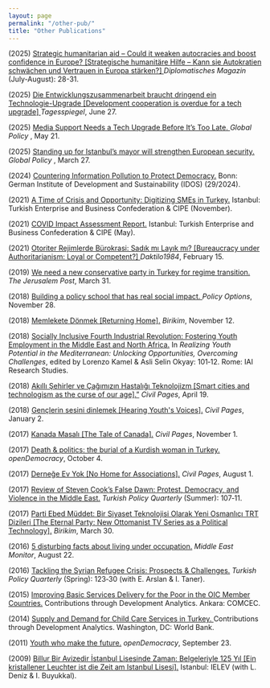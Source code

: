 ```yaml
---
layout: page
permalink: "/other-pub/"
title: "Other Publications"
---
```


(2025) <a href="https://www.diplomatisches-magazin.de/magazin/"> Strategic humanitarian aid – Could it weaken autocracies and boost confidence in Europe? [Strategische humanitäre Hilfe – Kann sie Autokratien schwächen und Vertrauen in Europa stärken?] </a> <i> Diplomatisches Magazin </i> (July-August): 28-31.

(2025) <a href="https://background.tagesspiegel.de/digitalisierung-und-ki/briefing/die-entwicklungszusammenarbeit-braucht-dringend-ein-technologie-upgrade"> Die Entwicklungszusammenarbeit braucht dringend ein Technologie-Upgrade [Development cooperation is overdue for a tech upgrade] </a> <i>Tagesspiegel</i>, June 27. 

(2025) <a href="https://www.globalpolicyjournal.com/blog/21/05/2025/media-support-needs-tech-upgrade-its-too-late"> Media Support Needs a Tech Upgrade Before It’s Too Late. </a> <i> Global Policy </i>, May 21.

(2025) <a href="https://www.globalpolicyjournal.com/blog/27/03/2025/standing-istanbuls-mayor-will-strengthen-european-security"> Standing up for Istanbul’s mayor will strengthen European security. </a> <i> Global Policy </i>, March 27.

(2024) <a href="https://www.idos-research.de/policy-brief/article/countering-information-pollution-to-protect-democracy/">Countering Information Pollution to Protect Democracy.</a> Bonn: German Institute of Development and Sustainability (IDOS) (29/2024).

(2021) <a href="https://turkonfed.org/en/detail/3578/a-time-of-crisis-and-opportunity-digitizing-smes-in-turkey">A Time of Crisis and Opportunity: Digitizing SMEs in Turkey.</a> Istanbul: Turkish Enterprise and Business Confederation & CIPE (November).
      
(2021) <a href="https://turkonfed.org/en/detail/3458/covid-19-impact-assessment-report"> COVID Impact Assessment Report.</a> Istanbul: Turkish Enterprise and Business Confederation & CIPE (May).
     
(2021) <a href="https://daktilo1984.com/forum/otoriter-rejimlerde-burokrasi-sadik-mi-layik-mi/"> Otoriter Rejimlerde Bürokrasi: Sadık mı Layık mı? [Bureaucracy under Authoritarianism: Loyal or Competent?] </a> <i>Daktilo1984</i>, February 15.

(2019) <a href="https://www.jpost.com/Opinion/We-need-a-new-conservative-party-in-Turkey-for-regime-transition-585286">We need a new conservative party in Turkey for regime transition.</a>  <i>The Jerusalem Post</i>, March 31.  

(2018) <a href="https://policyoptions.irpp.org/magazines/february-2018/building-a-policy-school-that-has-real-social-impact/"> Building a policy school that has real social impact. </a>  <i>Policy Options</i>, November 28. 
 
(2018) <a href="https://birikimdergisi.com/guncel/9210/memlekete-donmek">Memlekete Dönmek [Returning Home].</a> <i>Birikim</i>, November 12.  
 
(2018) <a href="https://www.iai.it/en/pubblicazioni/realizing-youth-potential-mediterranean-unlocking-opportunities-overcoming-challenges"> Socially Inclusive Fourth Industrial Revolution: Fostering Youth Employment in the Middle East and North Africa.</a>  In <i>Realizing Youth Potential in the Mediterranean: Unlocking Opportunities, Overcoming Challenges</i>, edited by Lorenzo Kamel & Asli Selin Okyay: 101‑12. Rome: IAI Research Studies.  
    
(2018) <a href="https://www.sivilsayfalar.org/2018/04/19/akilli-sehirler-cagimizin-hastaligi-teknolojizm/"> Akıllı Şehirler ve Çağımızın Hastalığı Teknolojizm [Smart cities and technologism as the curse of our age].”</a> <i>Civil Pages</i>, April 19. 
 
(2018) <a href="https://www.sivilsayfalar.org/2018/01/02/genclerin-sesini-dinlemek/">Gençlerin sesini dinlemek [Hearing Youth's Voices].</a> <i>Civil Pages</i>, January 2.  
         
(2017) <a href="https://www.sivilsayfalar.org/2017/11/01/kanada-masali/">Kanada Masalı [The Tale of Canada].</a> <i>Civil Pages</i>, November 1. 
  
(2017) <a href="https://www.opendemocracy.net/en/north-africa-west-asia/politics-death-kurdish-turkey-kurd/">Death & politics: the burial of a Kurdish woman in Turkey.</a>  <i>openDemocracy</i>, October 4. 
    
(2017) <a href="https://www.sivilsayfalar.org/2017/08/01/dernege-ev-yok/">Derneğe Ev Yok [No Home for Associations].</a> <i>Civil Pages</i>, August 1.  
       
(2017) <a href="http://turkishpolicy.com/files/articlepdf/book-review-false-dawn-protest-democracy-and-violence-in-the-new-middle-east_en_1847.pdf"> Review of Steven Cook’s False Dawn: Protest, Democracy, and Violence in the Middle East.</a>  <i>Turkish Policy Quarterly</i> (Summer): 107‑11. 
   
(2017) <a href="https://birikimdergisi.com/guncel/8236/parti-ebed-muddet-bir-siyaset-teknolojisi-olarak-yeni-osmanlici-trt-dizileri"> Parti Ebed Müddet: Bir Siyaset Teknolojisi Olarak Yeni Osmanlıcı TRT Dizileri [The Eternal Party: New Ottomanist TV Series as a Political Technology].</a>  <i>Birikim</i>, March 30. 
     
(2016) <a href="https://www.middleeastmonitor.com/20160822-5-disturbing-facts-about-living-under-occupation/">5 disturbing facts about living under occupation.</a>  <i>Middle East Monitor</i>, August 22.
        
(2016) <a href="http://turkishpolicy.com/article/803/tackling-the-syrian-refugee-crisis-prospects-challenges">Tackling the Syrian Refugee Crisis: Prospects & Challenges.</a>  <i>Turkish Policy Quarterly</i> (Spring): 123‑30 (with E. Arslan & I. Taner).
  
(2015) <a href="http://ebook.comcec.org/Kutuphane/Icerik/Yayinlar/Analitik_Calismalar/Yoksullugun_Azaltilmasi/Toplanti6/files/assets/common/downloads/publication.pdf">Improving Basic Services Delivery for the Poor in the OIC Member Countries.</a> Contributions through Development Analytics. Ankara: COMCEC. 
 
(2014) <a href="https://docs.wixstatic.com/ugd/b70f3f_fbc0cd4b7e4049d7ade1c182d66aa3f7.pdf"> Supply and Demand for Child Care Services in Turkey. </a>  Contributions through Development Analytics. Washington, DC: World Bank. 
       
(2011) <a href="https://www.opendemocracy.net/en/youth-who-make-future/">Youth who make the future.</a>  <i>openDemocracy</i>, September 23.

(2009) <a href="https://www.ielev.org.tr/tr/medya/yayinlar/billur-bir-avizedir-istanbul-lisesinde-zaman/"> Billur Bir Avizedir İstanbul Lisesinde Zaman: Belgeleriyle 125 Yıl [Ein kristallener Leuchter ist die Zeit am Istanbul Lisesi].</a> Istanbul: IELEV (with L. Deniz & I. Buyukkal). 
 



